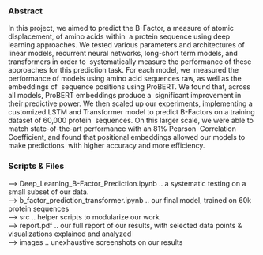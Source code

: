 <h3>Abstract</h3>
In this project, we aimed to predict the B-Factor, a measure of atomic displacement, of amino acids within‬
‭ a protein sequence using deep learning approaches. We tested various parameters and architectures of‬
‭ linear models, recurrent neural networks, long-short term models, and transformers in order to‬
‭ systematically measure the performance of these approaches for this prediction task. For each model, we‬
‭ measured the performance of models using amino acid sequences raw, as well as the embeddings of‬
‭ sequence positions using ProBERT. We found that, across all models, ProBERT embeddings produce a‬
‭ significant improvement in their predictive power. We then scaled up our experiments, implementing a‬
‭ customized LSTM and Transformer model to predict B-Factors on a training dataset of 60,000 protein‬
‭ sequences. On this larger scale, we were able to match state-of-the-art performance with an 81% Pearson‬
‭ Correlation Coefficient, and found that positional embeddings allowed our models to make predictions‬
‭ with higher accuracy and more efficiency.


<h3>Scripts & Files</h3>
--> Deep_Learning_B-Factor_Prediction.ipynb .. a systematic testing on a small subset of our data.<br>
--> b_factor_prediction_transformer.ipynb .. our final model, trained on 60k protein sequences<br>
--> src .. helper scripts to modularize our work<br>
--> report.pdf .. our full report of our results, with selected data points & visualizations explained and analyzed<br>
--> images .. unexhaustive screenshots on our results


‭
